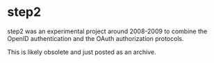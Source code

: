 # step2

step2 was an experimental project around 2008-2009 to combine the OpenID authentication and the OAuth authorization protocols.

This is likely obsolete and just posted as an archive.
